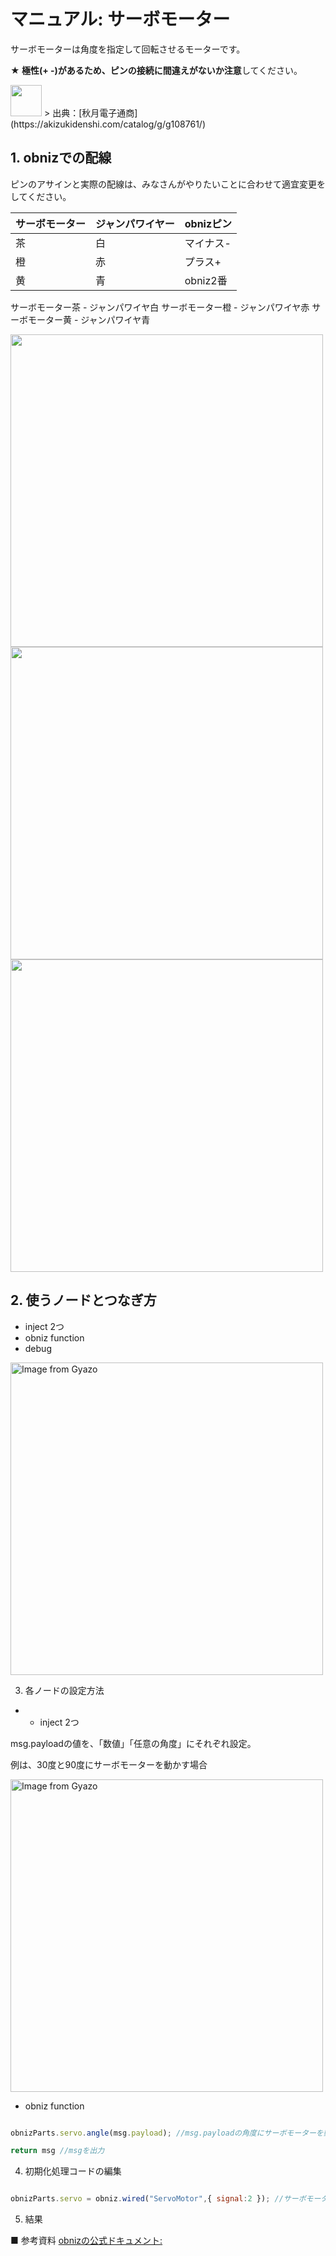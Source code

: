 # マニュアル: サーボモーター

サーボモーターは角度を指定して回転させるモーターです。

**★ 極性(+ -)があるため、ピンの接続に間違えがないか注意**してください。

<img src="https://akizukidenshi.com/img/goods/L/108761.jpg" width="50">
> 出典：[秋月電子通商](https://akizukidenshi.com/catalog/g/g108761/)

## 1. obnizでの配線

ピンのアサインと実際の配線は、みなさんがやりたいことに合わせて適宜変更をしてください。

| サーボモーター         | ジャンパワイヤー         | obnizピン|
|--------------|---------------|-------|
| 茶  |   白   |  マイナス-    |
| 橙   |  赤    |  プラス+     |
| 黄   |  青    |  obniz2番     |

サーボモーター茶 - ジャンパワイヤ白
サーボモーター橙 - ジャンパワイヤ赤
サーボモーター黄 - ジャンパワイヤ青

<img src="https://i.gyazo.com/7569445e6968343962bec179da49a56c.jpg" width="500"/>

<img src="https://i.gyazo.com/fe68ac7ea4bd5bd203b84ffd06ec8461.png" width="500"/>

<img src="https://i.gyazo.com/78e42de894f9c2714afc006e27a0f521.png" width="500"/>


## 2. 使うノードとつなぎ方
- inject 2つ
- obniz function
- debug

<a href="https://gyazo.com/07730ffe37a53eb5df08aeb35f617eec"><img src="https://i.gyazo.com/07730ffe37a53eb5df08aeb35f617eec.png" alt="Image from Gyazo" width="500"/></a>

3. 各ノードの設定方法

- - inject 2つ

msg.payloadの値を、「数値」「任意の角度」にそれぞれ設定。

例は、30度と90度にサーボモーターを動かす場合

<a href="https://gyazo.com/386a1d891e3183372b7ee03d7ad49881"><img src="https://i.gyazo.com/386a1d891e3183372b7ee03d7ad49881.gif" alt="Image from Gyazo" width="500"/></a>

- obniz function

```javascript

obnizParts.servo.angle(msg.payload); //msg.payloadの角度にサーボモーターを動かす

return msg //msgを出力


```


4. 初期化処理コードの編集

```javascript

obnizParts.servo = obniz.wired("ServoMotor",{ signal:2 }); //サーボモーターをどのくらい回すかの信号を2番に設定


```


5. 結果

■ 参考資料
[obnizの公式ドキュメント: ](https://docs.obniz.com/ja/sdk/parts/ServoMotor/README.md)

</details>

